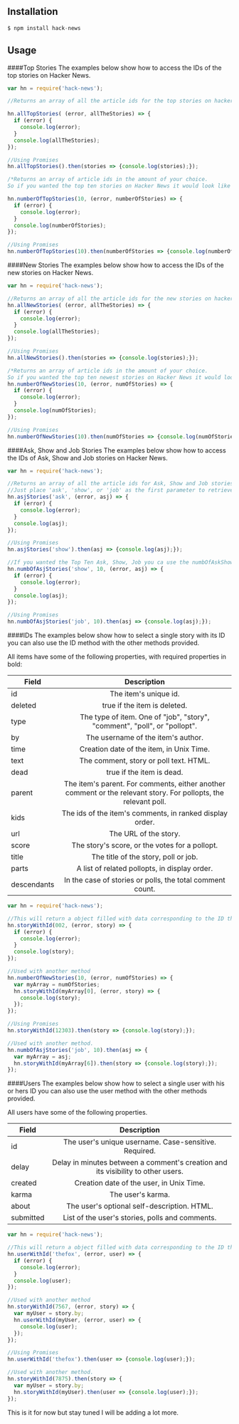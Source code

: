 ## Installation

```javascript
$ npm install hack-news
```

## Usage

####Top Stories
The examples below show how to access the IDs of the top stories on Hacker News.

```javascript
var hn = require('hack-news');

//Returns an array of all the article ids for the top stories on hacker news

hn.allTopStories( (error, allTheStories) => {
  if (error) {
    console.log(error);
  }
  console.log(allTheStories);
});

//Using Promises
hn.allTopStories().then(stories => {console.log(stories);});

/*Returns an array of article ids in the amount of your choice.
So if you wanted the top ten stories on Hacker News it would look like this.*/

hn.numberOfTopStories(10, (error, numberOfStories) => {
  if (error) {
    console.log(error);
  }
  console.log(numberOfStories);
});

//Using Promises
hn.numberOfTopStories(10).then(numberOfStories => {console.log(numberOfStories);});
```
####New Stories
The examples below show how to access the IDs of the new stories on Hacker News.

```javascript
var hn = require('hack-news');

//Returns an array of all the article ids for the new stories on hacker news
hn.allNewStories( (error, allTheStories) => {
  if (error) {
    console.log(error);
  }
  console.log(allTheStories);
});

//Using Promises
hn.allNewStories().then(stories => {console.log(stories);});

/*Returns an array of article ids in the amount of your choice.
So if you wanted the top ten newest stories on Hacker News it would look like this.*/
hn.numberOfNewStories(10, (error, numOfStories) => {
  if (error) {
    console.log(error);
  }
  console.log(numOfStories);
});

//Using Promises
hn.numberOfNewStories(10).then(numOfStories => {console.log(numOfStories);});
```

####Ask, Show and Job Stories
The examples below show how to access the IDs of Ask, Show and Job stories on Hacker News.

```javascript
var hn = require('hack-news');

//Returns an array of all the article ids for Ask, Show and Job stories on hacker news.
//Just place 'ask', 'show', or 'job' as the first parameter to retrieve the array you need.
hn.asjStories('ask', (error, asj) => {
  if (error) {
    console.log(error);
  }
  console.log(asj);
});

//Using Promises
hn.asjStories('show').then(asj => {console.log(asj);});

//If you wanted the Top Ten Ask, Show, Job you ca use the numbOfAskShowOrJobStories method like so.
hn.numbOfAsjStories('show', 10, (error, asj) => {
  if (error) {
    console.log(error);
  }
  console.log(asj);
});

//Using Promises
hn.numbOfAsjStories('job', 10).then(asj => {console.log(asj);});
```

####IDs
The examples below show how to select a single story with its ID you can also use
the ID method with the other methods provided.

All items have some of the following properties, with required properties in bold:

| Field | Description |
| ----- | :---------: |
| id | The item's unique id. |
| deleted | true if the item is deleted. |
| type | The type of item. One of "job", "story", "comment", "poll", or "pollopt". |
| by | The username of the item's author. |
| time | Creation date of the item, in Unix Time. |
| text | The comment, story or poll text. HTML. |
| dead | true if the item is dead. |
| parent | The item's parent. For comments, either another comment or the relevant story. For pollopts, the relevant poll. |
| kids | The ids of the item's comments, in ranked display order. |
| url |	The URL of the story. |
| score |	The story's score, or the votes for a pollopt. |
| title |	The title of the story, poll or job. |
| parts |	A list of related pollopts, in display order. |
| descendants |	In the case of stories or polls, the total comment count. |


```javascript
var hn = require('hack-news');

//This will return a object filled with data corresponding to the ID that was used.
hn.storyWithId(002, (error, story) => {
  if (error) {
    console.log(error);
  }
  console.log(story);
});

//Used with another method
hn.numberOfNewStories(10, (error, numOfStories) => {
  var myArray = numOfStories;
  hn.storyWithId(myArray[0], (error, story) => {
    console.log(story);
  });
});

//Using Promises
hn.storyWithId(12303).then(story => {console.log(story);});

//Used with another method.
hn.numbOfAsjStories('job', 10).then(asj => {
  var myArray = asj;
  hn.storyWithId(myArray[6]).then(story => {console.log(story);});
});
```

####Users
The examples below show how to select a single user with his or hers ID you can also use
the user method with the other methods provided.

All users have some of the following properties.

| Field | Description |
| ----- | :---------: |
| id |	The user's unique username. Case-sensitive. Required. |
| delay |	Delay in minutes between a comment's creation and its visibility to other users. |
| created |	Creation date of the user, in Unix Time. |
| karma |	The user's karma. |
| about |	The user's optional self-description. HTML. |
| submitted |	List of the user's stories, polls and comments. |

```javascript
var hn = require('hack-news');

//This will return a object filled with data corresponding to the ID that was used.
hn.userWithId('thefox', (error, user) => {
  if (error) {
    console.log(error);
  }
  console.log(user);
});

//Used with another method
hn.storyWithId(7567, (error, story) => {
  var myUser = story.by;
  hn.userWithId(myUser, (error, user) => {
    console.log(user);
  });
});

//Using Promises
hn.userWithId('thefox').then(user => {console.log(user);});

//Used with another method.
hn.storyWithId(7875).then(story => {
  var myUser = story.by;
  hn.storyWithId(myUser).then(user => {console.log(user);});
});
```

This is it for now but stay tuned I will be adding a lot more.
